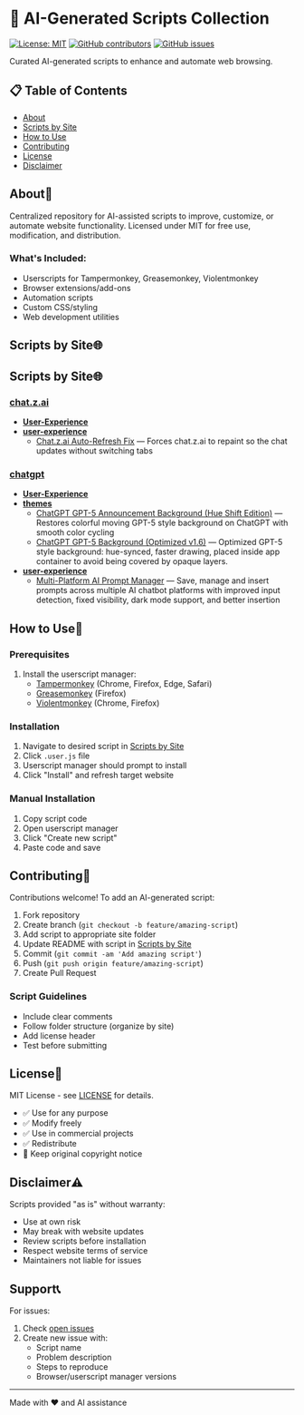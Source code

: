 # 🤖 AI-Generated Scripts Collection

[![License: MIT](https://img.shields.io/badge/License-MIT-yellow.svg)](https://opensource.org/licenses/MIT)
[![GitHub contributors](https://img.shields.io/github/contributors/imwaitingnow/AI-Generated-Scripts.svg)](https://github.com/imwaitingnow/AI-Generated-Scripts/graphs/contributors)
[![GitHub issues](https://img.shields.io/github/issues/imwaitingnow/AI-Generated-Scripts.svg)](https://github.com/imwaitingnow/AI-Generated-Scripts/issues)

Curated AI-generated scripts to enhance and automate web browsing.

## 📋 Table of Contents
- [About](#about)
- [Scripts by Site](#scripts-by-site)
- [How to Use](#how-to-use)
- [Contributing](#contributing)
- [License](#license)
- [Disclaimer](#disclaimer)

## About🌟

Centralized repository for AI-assisted scripts to improve, customize, or automate website functionality. Licensed under MIT for free use, modification, and distribution.

### What's Included:
- Userscripts for Tampermonkey, Greasemonkey, Violentmonkey
- Browser extensions/add-ons
- Automation scripts
- Custom CSS/styling
- Web development utilities


## Scripts by Site🌐
## Scripts by Site🌐

### [chat.z.ai](./sites/chat.z.ai)
  - **[User-Experience](./sites/chat.z.ai/User-Experience)**
  - **[user-experience](./sites/chat.z.ai/user-experience)**
    - [Chat.z.ai Auto-Refresh Fix](./sites/chat.z.ai/user-experience/chat.z.ai-auto-refresh-fix-1.0.user.js) — Forces chat.z.ai to repaint so the chat updates without switching tabs

### [chatgpt](./sites/chatgpt)
  - **[User-Experience](./sites/chatgpt/User-Experience)**
  - **[themes](./sites/chatgpt/themes)**
    - [ChatGPT GPT-5 Announcement Background (Hue Shift Edition)](./sites/chatgpt/themes/ChatGPT_GPT-5_Announcement_Background_(Hue-Shift-Edition)-1.3.user.js) — Restores colorful moving GPT-5 style background on ChatGPT with smooth color cycling
    - [ChatGPT GPT-5 Background (Optimized v1.6)](./sites/chatgpt/themes/ChatGPT_GPT-5_Background_(Optimized-v1.6)-1.6.user.js) — Optimized GPT-5 style background: hue-synced, faster drawing, placed inside app container to avoid being covered by opaque layers.
  - **[user-experience](./sites/chatgpt/user-experience)**
    - [Multi-Platform AI Prompt Manager](./sites/chatgpt/user-experience/multi-platform-ai-prompt-manager-2.3.user.js) — Save, manage and insert prompts across multiple AI chatbot platforms with improved input detection, fixed visibility, dark mode support, and better insertion

## How to Use🚀

### Prerequisites
1. Install the userscript manager:
    - [Tampermonkey](https://www.tampermonkey.net/) (Chrome, Firefox, Edge, Safari)
    - [Greasemonkey](https://addons.mozilla.org/en-US/firefox/addon/greasemonkey/) (Firefox)
    - [Violentmonkey](https://violentmonkey.github.io/) (Chrome, Firefox)

### Installation
1. Navigate to desired script in [Scripts by Site](#scripts-by-site)
2. Click `.user.js` file
3. Userscript manager should prompt to install
4. Click "Install" and refresh target website

### Manual Installation
1. Copy script code
2. Open userscript manager
3. Click "Create new script"
4. Paste code and save

## Contributing🤝

Contributions welcome! To add an AI-generated script:
1. Fork repository
2. Create branch (`git checkout -b feature/amazing-script`)
3. Add script to appropriate site folder
4. Update README with script in [Scripts by Site](#scripts-by-site)
5. Commit (`git commit -am 'Add amazing script'`)
6. Push (`git push origin feature/amazing-script`)
7. Create Pull Request

### Script Guidelines
- Include clear comments
- Follow folder structure (organize by site)
- Add license header
- Test before submitting

## License📄

MIT License - see [LICENSE](LICENSE) for details.
- ✅ Use for any purpose
- ✅ Modify freely
- ✅ Use in commercial projects
- ✅ Redistribute
- 📝 Keep original copyright notice

## Disclaimer⚠️

Scripts provided "as is" without warranty:
- Use at own risk
- May break with website updates
- Review scripts before installation
- Respect website terms of service
- Maintainers not liable for issues

## Support📞

For issues:
1. Check [open issues](https://github.com/imwaitingnow/AI-Generated-Scripts/issues)
2. Create new issue with:
    - Script name
    - Problem description
    - Steps to reproduce
    - Browser/userscript manager versions

---

Made with ❤️ and AI assistance
